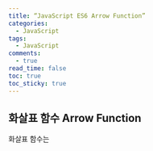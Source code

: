 ```yaml
---
title: “JavaScript ES6 Arrow Function”
categories:
  - JavaScript
tags:
  - JavaScript
comments:
  - true
read_time: false
toc: true
toc_sticky: true
---
```


## 화살표 함수 Arrow Function

화살표 함수는
